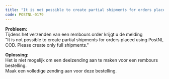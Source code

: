 ```yaml
---
title: "It is not possible to create partial shipments for orders placed using PostNL COD."
code: POSTNL-0179
---
```



<p><strong>Probleem: <br></strong>Tijdens het verzenden van een rembours order krijgt u de melding <br>"It is not possible to create partial shipments for orders placed using PostNL COD. Please create only full shipments."</p>
<p><strong>Oplossing: </strong><br>Het is niet mogelijk om een deelzending aan te maken voor een rembours bestelling. <br>Maak een volledige zending aan voor deze bestelling.</p>

